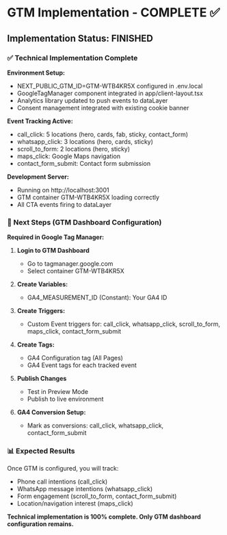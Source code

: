 # GTM Implementation - COMPLETE ✅

## Implementation Status: FINISHED

### ✅ Technical Implementation Complete

**Environment Setup:**
- NEXT_PUBLIC_GTM_ID=GTM-WTB4KR5X configured in .env.local
- GoogleTagManager component integrated in app/client-layout.tsx
- Analytics library updated to push events to dataLayer
- Consent management integrated with existing cookie banner

**Event Tracking Active:**
- call_click: 5 locations (hero, cards, fab, sticky, contact_form)
- whatsapp_click: 3 locations (hero, cards, sticky)
- scroll_to_form: 2 locations (hero, sticky)
- maps_click: Google Maps navigation
- contact_form_submit: Contact form submission

**Development Server:**
- Running on http://localhost:3001
- GTM container GTM-WTB4KR5X loading correctly
- All CTA events firing to dataLayer

### 🎯 Next Steps (GTM Dashboard Configuration)

**Required in Google Tag Manager:**

1. **Login to GTM Dashboard**
   - Go to tagmanager.google.com
   - Select container GTM-WTB4KR5X

2. **Create Variables:**
   - GA4_MEASUREMENT_ID (Constant): Your GA4 ID

3. **Create Triggers:**
   - Custom Event triggers for: call_click, whatsapp_click, scroll_to_form, maps_click, contact_form_submit

4. **Create Tags:**
   - GA4 Configuration tag (All Pages)
   - GA4 Event tags for each tracked event

5. **Publish Changes**
   - Test in Preview Mode
   - Publish to live environment

6. **GA4 Conversion Setup:**
   - Mark as conversions: call_click, whatsapp_click, contact_form_submit

### 📊 Expected Results

Once GTM is configured, you will track:
- Phone call intentions (call_click)
- WhatsApp message intentions (whatsapp_click)
- Form engagement (scroll_to_form, contact_form_submit)
- Location/navigation interest (maps_click)

**Technical implementation is 100% complete. Only GTM dashboard configuration remains.**
